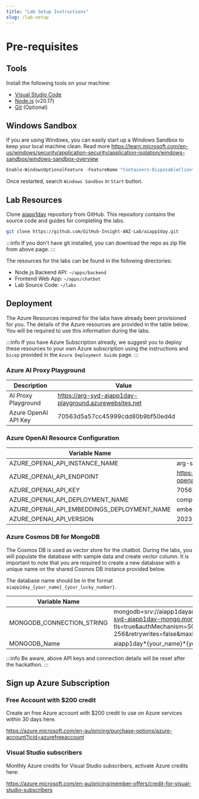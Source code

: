 ```yaml
---
title: "Lab Setup Instructions"
slug: /lab-setup
---
```


# Pre-requisites

## Tools

Install the following tools on your machine:

- [Visual Studio Code](https://code.visualstudio.com/download)
- [Node.js](https://nodejs.org/en/download/prebuilt-installer) (v20.17)
- [Git](https://git-scm.com/downloads) (Optional)

## Windows Sandbox

If you are using Windows, you can easily start up a Windows Sandbox to keep your local machine clean. Read more https://learn.microsoft.com/en-us/windows/security/application-security/application-isolation/windows-sandbox/windows-sandbox-overview

```powershell
Enable-WindowsOptionalFeature -FeatureName "Containers-DisposableClientVM" -All -Online
```

Once restarted, search `Windows Sandbox` in `Start` button.

## Lab Resources

Clone [aiapp1day](https://github.com/GitHub-Insight-ANZ-Lab/aiapp1day) repository from GitHub. This repository contains the source code and guides for completing the labs.

```bash
git clone https://github.com/GitHub-Insight-ANZ-Lab/aiapp1day.git
```

:::info
If you don't have git installed, you can download the repo as zip file from above page.
:::

The resources for the labs can be found in the following directories:

- Node.js Backend API: `~/apps/backend`
- Frontend Web App: `~/apps/chatbot`
- Lab Source Code: `~/labs`

<!-- If you don't have git installed, you can download code as zip from https://github.com/GitHub-Insight-ANZ-Lab/aiapp1day
![alt text](images/gitrepo-zip.png) -->

## Deployment

The Azure Resources required for the labs have already been provisioned for you. The details of the Azure resources are provided in the table below. You will be required to use this information during the labs.

:::info
If you have Azure Subscription already, we suggest you to deploy these resources to your own Azure subscription using the instructions and `bicep` provided in the `Azure Deployment Guide` page.
:::

### Azure AI Proxy Playground

| Description          | Value                                                  |
| -------------------- | ------------------------------------------------------ |
| AI Proxy Playground  | https://arg-syd-aiapp1day-playground.azurewebsites.net |
| Azure OpenAI API Key | 70563d5a57cc45999cdd80b9bf50ed4d                       |

### Azure OpenAI Resource Configuration

| Variable Name                               | Value                                             |
| ------------------------------------------- | ------------------------------------------------- |
| AZURE_OPENAI_API_INSTANCE_NAME              | arg-syd-aiapp1day-openai                          |
| AZURE_OPENAI_API_ENDPOINT                   | https://arg-syd-aiapp1day-openai.openai.azure.com |
| AZURE_OPENAI_API_KEY                        | 70563d5a57cc45999cdd80b9bf50ed4d                  |
| AZURE_OPENAI_API_DEPLOYMENT_NAME            | completions                                       |
| AZURE_OPENAI_API_EMBEDDINGS_DEPLOYMENT_NAME | embeddings                                        |
| AZURE_OPENAI_API_VERSION                    | 2023-09-01-preview                                |

### Azure Cosmos DB for MongoDB

The Cosmos DB is used as vector store for the chatbot. During the labs, you will populate the database with sample data and create vector column. It is important to note that you are required to create a new database with a unique name on the shared Cosmos DB instance provided below.

The database name should be in the format `aiapp1day_{your_name}_{your_lucky_number}`.

| Variable Name             | Value                                                                                                                                                                                                 |
| ------------------------- | ----------------------------------------------------------------------------------------------------------------------------------------------------------------------------------------------------- |
| MONGODB_CONNECTION_STRING | mongodb+srv://aiapp1dayadmin:Aiapp1daypassword123@arg-syd-aiapp1day-mongo.mongocluster.cosmos.azure.com/?tls=true&authMechanism=SCRAM-SHA-256&retrywrites=false&maxIdleTimeMS=120000&tlsInsecure=true |
| MONGODB_Name              | aiapp1day*\{your_name\}*\{your_lucky_number\}                                                                                                                                                         |

:::info
Be aware, above API keys and connection details will be reset after the hackathon.
:::

## Sign up Azure Subscription

### Free Account with $200 credit

Create an free Azure account with $200 credit to use on Azure services within 30 days here.

https://azure.microsoft.com/en-au/pricing/purchase-options/azure-account?icid=azurefreeaccount

### Visual Studio subscribers

Monthly Azure credits for Visual Studio subscribers, activate Azure credits here:

https://azure.microsoft.com/en-au/pricing/member-offers/credit-for-visual-studio-subscribers
